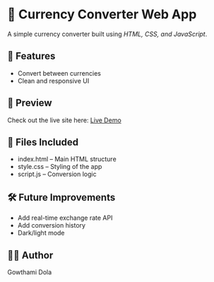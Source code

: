 # 💱 Currency Converter Web App

A simple currency converter built using *HTML, CSS, and JavaScript*.

## 🚀 Features
- Convert between currencies
- Clean and responsive UI

## 📸 Preview
Check out the live site here: [Live Demo](https://yourusername.github.io/currency-converter/)

## 📁 Files Included
- index.html – Main HTML structure
- style.css – Styling of the app
- script.js – Conversion logic

## 🛠 Future Improvements
- Add real-time exchange rate API
- Add conversion history
- Dark/light mode

## 👩‍💻 Author
Gowthami Dola
